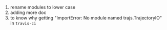 1. rename modules to lower case
2. adding more doc
3. to know why getting "ImportError: No module named trajs.TrajectoryIO" in `travis-ci`
